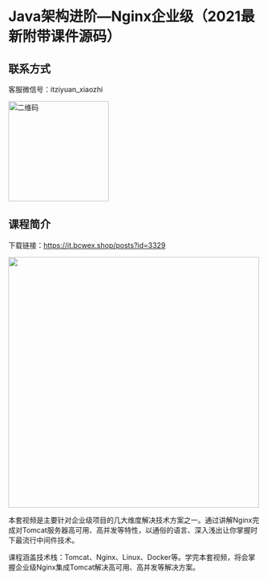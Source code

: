# Java架构进阶—Nginx企业级（2021最新附带课件源码）

## 联系方式

客服微信号：itziyuan_xiaozhi

<img src="https://ziyuanyun.oss-cn-guangzhou.aliyuncs.com/common/20240614073449/666b82192834a.jpg" width="200" height="200" alt="二维码">

## 课程简介

下载链接：https://it.bcwex.shop/posts?id=3329

<img src="https://ziyuanyun.oss-cn-guangzhou.aliyuncs.com/yun/20240515185124/664493ac6b4b0.jpg" width="500" alt="">

  本套视频是主要针对企业级项目的几大维度解决技术方案之一。通过讲解Nginx完成对Tomcat服务器高可用、高并发等特性，以通俗的语言、深入浅出让你掌握时下最流行中间件技术。

 课程涵盖技术栈：Tomcat、Nginx、Linux、Docker等。学完本套视频，将会掌握企业级Nginx集成Tomcat解决高可用、高并发等解决方案。

 

 

  
